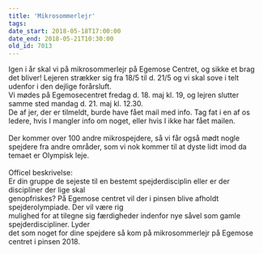 ```yaml
---
title: 'Mikrosommerlejr'
tags:
date_start: 2018-05-18T17:00:00
date_end: 2018-05-21T10:30:00
old_id: 7013
---
```

<div>Igen i år skal vi på mikrosommerlejr på Egemose Centret, og sikke et brag det bliver! Lejeren strækker sig fra 18/5 til d. 21/5 og vi skal sove i telt udenfor i den dejlige forårsluft.</div><div><div>Vi mødes på Egemosecentret fredag d. 18. maj kl. 19, og lejren slutter samme sted mandag d. 21. maj kl. 12.30.</div><div>De af jer, der er tilmeldt, burde have fået mail med info. Tag fat i en af os ledere, hvis I mangler info om noget, eller hvis I ikke har fået mailen.</div></div><div>&nbsp;</div><div>Der kommer over 100 andre mikrospejdere, så vi får også mødt nogle spejdere fra andre områder, som vi nok kommer til at dyste lidt imod da temaet er Olympisk leje.<div>&nbsp;</div><div>Officel beskrivelse:<div><div>Er din gruppe de sejeste til en bestemt spejderdisciplin eller er der discipliner der lige skal</div><div>genopfriskes? På Egemose centret vil der i pinsen blive afholdt spejderolympiade. Der vil være rig</div><div>mulighed for at tilegne sig færdigheder indenfor nye såvel som gamle spejderdiscipliner. Lyder</div><div>det som noget for dine spejdere så kom på mikrosommerlejr på Egemose centret i pinsen 2018.</div></div></div></div>